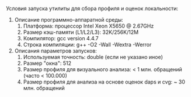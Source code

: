 Условия запуска утилиты для сбора профиля и оценок локальности:
1. Описание программно-аппаратной среды:
	1. Платформа: процессор Intel Xeon X5650 @ 2.67GHz
	2. Размер кэш-памяти (L1/L2/L3): 32K/256K/12M
	3. Компилятор: gcc version 4.4.7
	4. Строка компиляции: g++ -O2 -Wall -Wextra -Werror 
2. Описания параметров запусков:
	1. Используемая точность: double (если не указано иное)
	2. Размер "окна": 512
	3. Размер профиля для визуального анализа: < 1 млн. обращений (часто < 100.000)
	4. Размер профиля для анализа на основе оценок daps и cvg: ~ 30 млн. обращений
